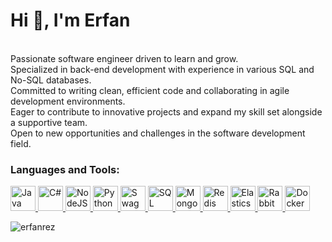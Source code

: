 # Hi 👋, I'm Erfan
<br>Passionate software engineer driven to learn and grow.<br>Specialized in back-end development with experience in various SQL and No-SQL databases.<br>Committed to writing clean, efficient code and collaborating in agile development environments.<br>Eager to contribute to innovative projects and expand my skill set alongside a supportive team.<br>Open to new opportunities and challenges in the software development field.



<h3 align="left">Languages and Tools:</h3>
<p align="left"> <a href="https://www.java.com" target="_blank" rel="noreferrer"> <img src="https://cdn.jsdelivr.net/gh/devicons/devicon@latest/icons/java/java-original.svg" alt="Java" width="40" height="40"/> </a> <a href="https://dotnet.microsoft.com/en-us/languages/csharp" target="_blank" rel="noreferrer"> <img src="https://cdn.jsdelivr.net/gh/devicons/devicon@latest/icons/csharp/csharp-original.svg" alt="C#" width="40" height="40"/> </a> <a href="https://nodejs.org" target="_blank" rel="noreferrer"> <img src="https://raw.githubusercontent.com/danielcranney/readme-generator/main/public/icons/skills/nodejs-colored.svg" alt="NodeJS" width="40" height="40"/> </a> <a href="https://www.python.org" target="_blank" rel="noreferrer"> <img src="https://cdn.jsdelivr.net/gh/devicons/devicon@latest/icons/python/python-original.svg" alt="Python" width="40" height="40"/> </a> <a href="https://swagger.io" target="_blank" rel="noreferrer"> <img src="https://cdn.jsdelivr.net/gh/devicons/devicon@latest/icons/swagger/swagger-original.svg" alt="Swagger" width="40" height="40"/> </a> <a href="https://www.microsoft.com/en-us/sql-server" target="_blank" rel="noreferrer"> <img src="https://cdn.jsdelivr.net/gh/devicons/devicon@latest/icons/azuresqldatabase/azuresqldatabase-original.svg" alt="SQL" width="40" height="40"/> </a> <a href="https://www.mongodb.com/" target="_blank" rel="noreferrer"> <img src="https://www.vectorlogo.zone/logos/mongodb/mongodb-icon.svg" alt="MongoDB" width="40" height="40"/> </a> <a href="https://redis.io" target="_blank" rel="noreferrer"> <img src="https://cdn.jsdelivr.net/gh/devicons/devicon@latest/icons/redis/redis-original.svg" alt="Redis" width="40" height="40"/> </a> <a href="https://www.elastic.co" target="_blank" rel="noreferrer"> <img src="https://cdn.jsdelivr.net/gh/devicons/devicon@latest/icons/elasticsearch/elasticsearch-original.svg" alt="Elasticsearch" width="40" height="40"/> </a> </a> <a href="https://www.rabbitmq.com" target="_blank" rel="noreferrer"> <img src="https://cdn.jsdelivr.net/gh/devicons/devicon@latest/icons/rabbitmq/rabbitmq-original.svg" alt="RabbitMQ" width="40" height="40"/> </a> <a href="https://www.docker.com" target="_blank" rel="noreferrer"> <img src="https://raw.githubusercontent.com/danielcranney/readme-generator/main/public/icons/skills/docker-colored.svg" alt="Docker" width="40" height="40"/> </a> </p>

<p><img align="center" src="https://github-readme-stats.vercel.app/api/top-langs?username=erfanrez&theme=dark&hide_border=false&hide=css,ejs,handlebars,pug,powershell,dockerfile&show_icons=true&include_all_commits=true&count_private=true&locale=en&layout=compact" alt="erfanrez" /></p>
